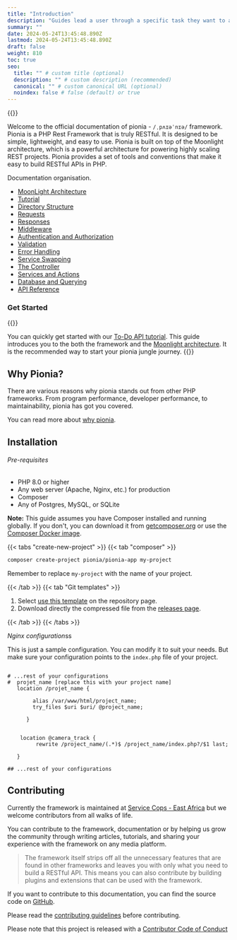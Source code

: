 ```yaml
---
title: "Introduction"
description: "Guides lead a user through a specific task they want to accomplish, often with a sequence of steps."
summary: ""
date: 2024-05-24T13:45:48.890Z
lastmod: 2024-05-24T13:45:48.890Z
draft: false
weight: 810
toc: true
seo:
  title: "" # custom title (optional)
  description: "" # custom description (recommended)
  canonical: "" # custom canonical URL (optional)
  noindex: false # false (default) or true
---
```


{{<picture src="pionia.png" alt="Pionia Logo">}}

Welcome to the official documentation of pionia - `/ˌpʌɪəˈnɪə/` framework. Pionia is a PHP Rest Framework that is truly RESTful. It is designed to be simple, lightweight, and easy to use. Pionia is built on top of the Moonlight architecture, which is a powerful architecture for powering highly scaling REST projects. Pionia provides a set of tools and conventions that make it easy to build RESTful APIs in PHP.

Documentation organisation.

- [MoonLight Architecture](/docs/moonlight/)
- [Tutorial](/documentation/api-tutorial/)
- [Directory Structure](/documentation/structure/)
- [Requests](/documentation/requests/)
- [Responses](/docs/documentation/responses/)
- [Middleware](/docs/documentation/middleware/)
- [Authentication and Authorization](/docs/documentation/authentication/)
- [Validation](/docs/documentation/validation/)
- [Error Handling](/docs/documentation/error-handling/)
- [Service Swapping](/docs/documentation/service-swapping/)
- [The Controller](/docs/documentation/controllers/)
- [Services and Actions](/docs/documentation/services/)
- [Database and Querying](/docs/documentation/database/)
- [API Reference](/docs/documentation/api-reference/)

### Get Started

{{<callout context="tip" title="Start with a TO-DO api tutorial" icon="outline/pencil">}}

You can quickly get started with our [To-Do API tutorial](/documentation/api-tutorial/). This guide introduces you to the both the framework and the [Moonlight architecture](/docs/moonlight/). It is the recommended way to start your pionia jungle journey.
{{</callout>}}

## Why Pionia?

There are various reasons why pionia stands out from other PHP frameworks. From program performance, developer performance, to maintainability, pionia has got you covered.

You can read more about [why pionia](/docs/documentation/why-pionia/).

## Installation

###### Pre-requisites

- PHP 8.0 or higher
- Any web server (Apache, Nginx, etc.) for production
- Composer
- Any of Postgres, MySQL, or SQLite

**Note:** This guide assumes you have Composer installed and running globally. If you don't, you can download it from [getcomposer.org](https://getcomposer.org/) or use the [Composer Docker image](https://hub.docker.com/_/composer).

{{< tabs "create-new-project" >}}
{{< tab "composer" >}}

```bash
composer create-project pionia/pionia-app my-project
```

Remember to replace `my-project` with the name of your project.

{{< /tab >}}
{{< tab "Git templates" >}}
>>>

1. Select [use this template](https://github.com/PioniaPHP-project/Pionia-App) on the repository page.
2. Download directly the compressed file from the [releases page](https://github.com/PioniaPHP-project/Pionia-App/releases).

>>>
{{< /tab >}}
{{< /tabs >}}

*Nginx configuration*ss

This is just a sample configuration. You can modify it to suit your needs. But make sure your configuration points to the `index.php` file of your project.

```nginx

# ...rest of your configurations
#  projet_name [replace this with your project name]
   location /projet_name {

        alias /var/www/html/project_name;
        try_files $uri $uri/ @project_name;

      }


    location @camera_track {
         rewrite /project_name/(.*)$ /project_name/index.php?/$1 last;

   }

## ...rest of your configurations
```

## Contributing

Currently the framework is maintained at [Service Cops - East Africa](https://servicecops.com/) but we welcome contributors from all walks of life.

You can contribute to the framework, documentation or by helping us grow the community through writing articles, tutorials, and sharing your experience with the framework on any media platform.

> The framework itself strips off all the unnecessary features that are found in other frameworks and leaves you with only what you need to build a RESTful API. This means you can also contribute by building plugins and extensions that can be used with the framework.

If you want to contribute to this documentation, you can find the source code on [GitHub](https://github.com/PioniaPHP-project/Pionia-App).

Please read the [contributing guidelines](https://github.com/PioniaPHP-project/Pionia-App/contributing.md) before contributing.

Please note that this project is released with a [Contributor Code of Conduct](https://github.com/PioniaPHP-project/Pionia-App/code_of_conduct.md)
